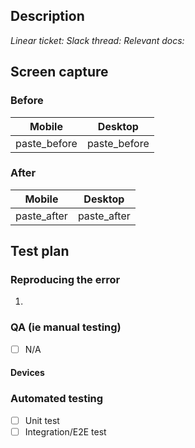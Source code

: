 <!-- Your PR title must follow conventional commits: https://github.com/Uniswap/interface#pr-title -->

## Description
<!-- Summary of change, including motivation and context. -->
<!-- Use verb-driven language: "Fixes XYZ" instead of "This change fixes XYZ" -->


<!-- Delete inapplicable lines: -->
_Linear ticket:_
_Slack thread:_
_Relevant docs:_


<!-- Delete this section if your change does not affect UI. -->
## Screen capture

### Before
|    Mobile    |   Desktop    |
| ------------ | ------------ |
| paste_before | paste_before |


### After
|    Mobile    |   Desktop   |
| ------------ | ----------- |
| paste_after  | paste_after |


## Test plan

<!-- Delete this section if your change is not a bug fix. -->
### Reproducing the error

<!-- Include steps to reproduce the bug. -->
1. 

### QA (ie manual testing)

<!-- Include steps to test the change, ensuring no regression. -->
- [ ] N/A


#### Devices
<!-- If applicable, include different devices and screen sizes that may be affected, and how you've tested them. -->


### Automated testing

<!-- If N/A, check and note so it is obvious to your reviewers and does not show up as an incomplete task. -->
<!-- eg - [x] Unit test N/A -->
- [ ] Unit test
- [ ] Integration/E2E test
